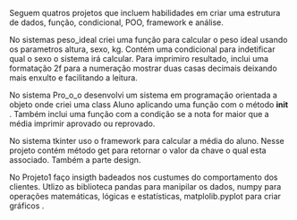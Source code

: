 Seguem quatros projetos que incluem habilidades em criar uma estrutura de dados, função, condicional, POO, framework e análise.

No sistemas peso_ideal  criei uma função para calcular o peso ideal usando os parametros altura, sexo, kg.
Contém uma condicional para indetificar qual o sexo o sistema irá calcular. 
Para imprimiro resultado, inclui uma formatação 2f para a numeração mostrar duas casas decimais deixando mais enxulto e facilitando a leitura.

No sistema Pro_o_o desenvolvi um sistema em programação orientada a objeto onde  criei uma class Aluno aplicando uma  função com o método __init__ . 
Também inclui uma função com a condição se a nota for maior que a média imprimir aprovado ou reprovado.

No sistema tkinter uso o framework para calcular a média do aluno. 
Nesse projeto contém método get para retornar o valor da chave o qual esta associado. Também a parte design.

No Projeto1 faço insigth badeados nos custumes do comportamento dos clientes. 
Utlizo as biblioteca pandas para manipilar os dados, numpy para operações matemáticas, lógicas e estatísticas, matplolib.pyplot para criar gráficos .
